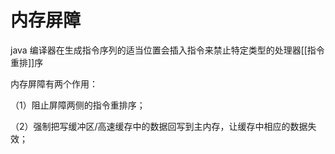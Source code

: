 # 内存屏障
java 编译器在生成指令序列的适当位置会插入指令来禁止特定类型的处理器[[指令重排]]序

内存屏障有两个作用：

（1）阻止屏障两侧的指令重排序；

（2）强制把写缓冲区/高速缓存中的数据回写到主内存，让缓存中相应的数据失效；
